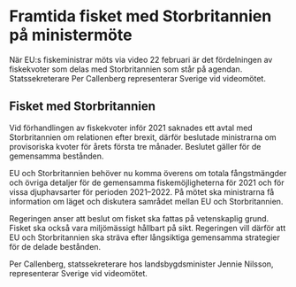 # Framtida fisket med Storbritannien på ministermöte

När EU:s fiskeministrar möts via video 22 februari är det fördelningen av fiskekvoter som delas med Storbritannien som står på agendan. Statssekreterare Per Callenberg representerar Sverige vid videomötet.


## Fisket med Storbritannien

Vid förhandlingen av fiskekvoter inför 2021 saknades ett avtal med Storbritannien om relationen efter brexit, därför beslutade ministrarna om provisoriska kvoter för årets första tre månader. Beslutet gäller för de gemensamma bestånden.

EU och Storbritannien behöver nu komma överens om totala fångstmängder och övriga detaljer för de gemensamma fiskemöjligheterna för 2021 och för vissa djuphavsarter för perioden 2021–2022\. På mötet ska ministrarna få information om läget och diskutera samrådet mellan EU och Storbritannien.

Regeringen anser att beslut om fisket ska fattas på vetenskaplig grund. Fisket ska också vara miljömässigt hållbart på sikt. Regeringen vill därför att EU och Storbritannien ska sträva efter långsiktiga gemensamma strategier för de delade bestånden.

Per Callenberg, statssekreterare hos landsbygdsminister Jennie Nilsson, representerar Sverige vid videomötet.
